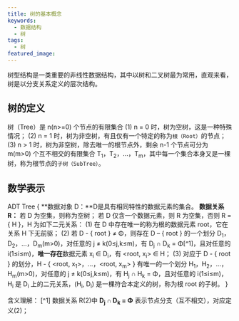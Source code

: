 ```yaml
---
title: 树的基本概念
keywords:
  - 数据结构
  - 树
tags:
  - 树
featured_image:
---
```

树型结构是一类重要的非线性数据结构，其中以树和二叉树最为常用，直观来看，树是以分支关系定义的层次结构。

## 树的定义

树（Tree）是 n(n>=0) 个节点的有限集合
(1) n = 0 时，树为空树，这是一种特殊情况；
(2) n = 1 时，树为非空树，有且仅有一个特定的称为``根（Root）``的节点；
(3) n > 1 时，树为非空树，除去唯一的根节点外，剩余 n-1 个节点可分为 m(m>0) 个互不相交的有限集合 T<sub>1</sub>，T<sub>2</sub>，…，T<sub>m</sub>，其中每一个集合本身又是一棵树，称为根节点的``子树（SubTree）``。

## 数学表示

ADT Tree {
	**数据对象 D：**D是具有相同特性的数据元素的集合。
	**数据关系 R：**
	  若 D 为空集，则称为空树；
	  若 D 仅含一个数据元素，则 R 为空集，否则 R = { H }，H 为如下二元关系：
      (1) 在 D 中存在唯一的称为根的数据元素 root，它在关系 H 下无前驱；
      (2) 若 D - { root } ≠ Φ，则存在 D – { root } 的一个划分 D<sub>1</sub>，D<sub>2</sub>，…，D<sub>m</sub>(m>0)，对任意的 j ≠ k(0≤j,k≤m)，有 D<sub>j</sub> ∩ D<sub>k</sub> = Φ[^1]，且对任意的 i(1≤i≤m)，**唯一存在**数据元素 x<sub>i</sub> ∈ D<sub>i</sub>，有 <root, x<sub>i</sub>> ∈ H；
      (3) 对应于 D - { root } 的划分，H - { <root, x<sub>1</sub>>，…，<root, x<sub>m</sub>> } 有唯一的一个划分 H<sub>1</sub>，H<sub>2</sub>，…，H<sub>m</sub>(m>0)，对任意的 j ≠ k(0≤j,k≤m)，有 H<sub>j</sub> ∩ H<sub>k</sub> = Φ，且对任意的 i(1≤i≤m)，H<sub>i</sub> 是 D<sub>i</sub> 上的二元关系，(H<sub>i</sub>, D<sub>i</sub>) 是一棵符合本定义的树，称为根 root 的子树。
}

含义理解：
[^1] 数据关系 R(2)中 **D<sub>j</sub> ∩ D<sub>k</sub> = Φ** 表示节点分支（互不相交），对应定义(2)；
